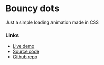 # Bouncy dots

Just a simple loading animation made in CSS

### Links

+ [Live demo](https://css-loading-bouncy-dots.rjlevy.repl.co/)
+ [Source code](https://repl.it/@rjlevy/css-loading-bouncy-dots)
+ [Github repo](https://github.com/rolandjlevy/css-loading-bouncy-dots)

